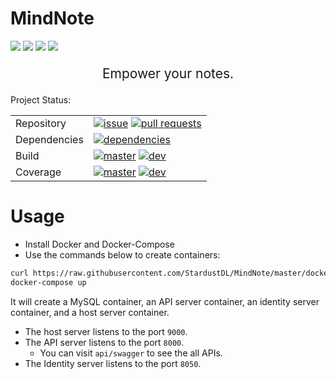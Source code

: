 # MindNote

[![](https://img.shields.io/github/stars/StardustDL/MindNote.svg?style=social&label=Stars)](https://github.com/StardustDL/MindNote) [![](https://img.shields.io/github/forks/StardustDL/MindNote.svg?style=social&label=Fork)](https://github.com/StardustDL/MindNote) ![](http://progressed.io/bar/10?title=developing) [![](https://img.shields.io/github/license/StardustDL/MindNote.svg)](https://github.com/StardustDL/MindNote/blob/master/LICENSE)

<p style="text-align:center; font-size:21px">
Empower your notes.
</p>

Project Status:

|||
|-|-|
|Repository|[![issue](https://img.shields.io/github/issues/StardustDL/MindNote.svg)](https://github.com/StardustDL/MindNote/issues/) [![pull requests](https://img.shields.io/github/issues-pr/StardustDL/MindNote.svg)](https://github.com/StardustDL/MindNote/pulls/)|
|Dependencies|[![dependencies](https://img.shields.io/librariesio/github/StardustDL/MindNote.svg)](https://libraries.io/github/StardustDL/MindNote)|
|Build|[![master](https://img.shields.io/travis/StardustDL/MindNote/master.svg?label=master)](https://travis-ci.org/StardustDL/MindNote) [![dev](https://img.shields.io/travis/StardustDL/MindNote/dev.svg?label=dev)](https://travis-ci.org/StardustDL/MindNote)|
|Coverage|[![master](https://img.shields.io/codecov/c/github/StardustDL/MindNote/master.svg?label=master)](https://codecov.io/gh/StardustDL/MindNote) [![dev](https://img.shields.io/codecov/c/github/StardustDL/MindNote/dev.svg?label=dev)](https://codecov.io/gh/StardustDL/MindNote)|

# Usage

- Install Docker and Docker-Compose
- Use the commands below to create containers:

```sh
curl https://raw.githubusercontent.com/StardustDL/MindNote/master/docker/docker-compose-production.yml > docker-compose.yml
docker-compose up
```

It will create a MySQL container, an API server container, an identity server container, and a host server container.

- The host server listens to the port `9000`.
- The API server listens to the port `8000`.
  - You can visit `api/swagger` to see the all APIs.
- The Identity server listens to the port `8050`.
